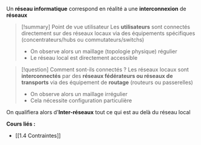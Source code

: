 Un **réseau informatique** correspond en réalité a une **interconnexion** de **réseaux** 

>[!summary] Point de vue utilisateur 
>Les **utilisateurs** sont connectés directement sur des réseaux locaux via des équipements spécifiques (concentrateurs/hubs ou commutateurs/switchs) 
> - On observe alors un maillage (topologie physique) régulier
> - Le réseau local est directement accessible 

>[!question] Comment sont-ils connectés ? 
>Les réseaux locaux sont **interconnectés** par des **réseaux fédérateurs ou réseaux de transports** via des équipement de **routage** (routeurs ou passerelles) 
> - On observe alors un maillage irrégulier 
> - Cela nécessite configuration particulière 

On qualifiera alors d'**Inter-réseaux** tout ce qui est au delà du réseau local


**Cours liés :**
- [[1.4 Contraintes]]